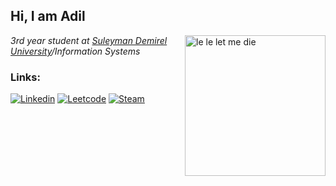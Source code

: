 <h2>Hi, I am Adil</h2>
<img align='right' src="https://thumbs.gfycat.com/ShadyFlickeringGonolek-max-1mb.gif" height="225" alt="le le let me die">
<p><em>3rd year student at <a href="https://sdu.edu.kz/">Suleyman Demirel University</a>/Information Systems
</em></p>

### Links: 
[![Linkedin](https://static.wikia.nocookie.net/dota2_gamepedia/images/7/7c/Shadowraze_%28Near%29_icon.png/revision/latest?cb=20160424232600&logo=Linkedin&width=30&logoColor=white&link=https://www.linkedin.com/in/adil-kenzhebulatov-bb04a31b0/)](https://www.linkedin.com/in/adil-kenzhebulatov-bb04a31b0/)
[![Leetcode](https://static.wikia.nocookie.net/dota2_gamepedia/images/c/c1/Shadowraze_%28Medium%29_icon.png/revision/latest?cb=20150911194518&logo=Linkedin&width=30&logoColor=white&link=https://leetcode.com/ssij/)](https://leetcode.com/ssij/)
[![Steam](https://static.wikia.nocookie.net/dota2_gamepedia/images/a/a6/Shadowraze_%28Far%29_icon.png/revision/latest?cb=20150911192313&link=https://steamcommunity.com/id/gitscrum/)](https://steamcommunity.com/id/gitscrum/)
